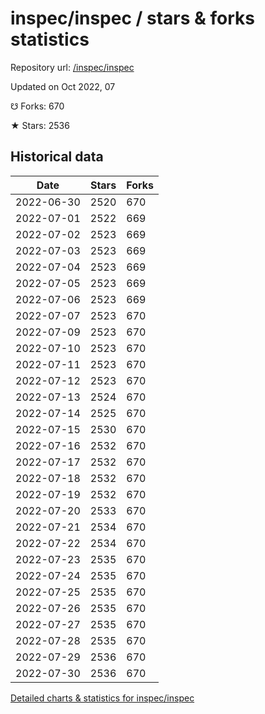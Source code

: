 # inspec/inspec / stars & forks statistics

Repository url: [/inspec/inspec](https://github.com/inspec/inspec)

Updated on Oct 2022, 07

☋ Forks: 670

★ Stars: 2536

## Historical data
| Date | Stars | Forks |
|------|-------|-------|
| 2022-06-30 | 2520 | 670 | 
| 2022-07-01 | 2522 | 669 | 
| 2022-07-02 | 2523 | 669 | 
| 2022-07-03 | 2523 | 669 | 
| 2022-07-04 | 2523 | 669 | 
| 2022-07-05 | 2523 | 669 | 
| 2022-07-06 | 2523 | 669 | 
| 2022-07-07 | 2523 | 670 | 
| 2022-07-09 | 2523 | 670 | 
| 2022-07-10 | 2523 | 670 | 
| 2022-07-11 | 2523 | 670 | 
| 2022-07-12 | 2523 | 670 | 
| 2022-07-13 | 2524 | 670 | 
| 2022-07-14 | 2525 | 670 | 
| 2022-07-15 | 2530 | 670 | 
| 2022-07-16 | 2532 | 670 | 
| 2022-07-17 | 2532 | 670 | 
| 2022-07-18 | 2532 | 670 | 
| 2022-07-19 | 2532 | 670 | 
| 2022-07-20 | 2533 | 670 | 
| 2022-07-21 | 2534 | 670 | 
| 2022-07-22 | 2534 | 670 | 
| 2022-07-23 | 2535 | 670 | 
| 2022-07-24 | 2535 | 670 | 
| 2022-07-25 | 2535 | 670 | 
| 2022-07-26 | 2535 | 670 | 
| 2022-07-27 | 2535 | 670 | 
| 2022-07-28 | 2535 | 670 | 
| 2022-07-29 | 2536 | 670 | 
| 2022-07-30 | 2536 | 670 | 


[Detailed charts & statistics for inspec/inspec](https://reviewgithub.com/rep/inspec/inspec)
